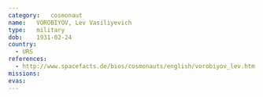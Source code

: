 ```yaml
---
category:	cosmonaut
name:	VOROBIYOV, Lev Vasiliyevich 
type:	military
dob:	1931-02-24
country:
  - URS
references:
  - http://www.spacefacts.de/bios/cosmonauts/english/vorobiyov_lev.htm
missions:
evas:
---
```

